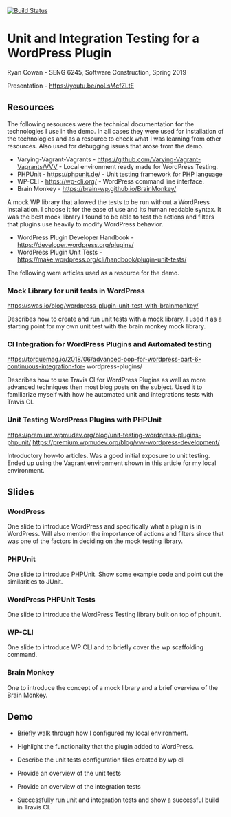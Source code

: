 [![Build Status](https://travis-ci.com/cowanr/wp-crispy-enigma.svg?branch=master)](https://travis-ci.com/cowanr/wp-crispy-enigma)

# Unit and Integration Testing for a WordPress Plugin

Ryan Cowan - SENG 6245, Software Construction, Spring 2019

Presentation - https://youtu.be/noLsMcfZLtE

## Resources

The following resources were the technical documentation for the technologies I use in the demo. In all cases they were used for installation of the technologies and as a resource to check what I was learning from other resources. Also used for debugging issues that arose from the demo.

* Varying-Vagrant-Vagrants - https://github.com/Varying-Vagrant-Vagrants/VVV - Local
environment ready made for WordPress Testing.
* PHPUnit - https://phpunit.de/ - Unit testing framework for PHP language
* WP-CLI - https://wp-cli.org/ - WordPress command line interface.
* Brain Monkey - https://brain-wp.github.io/BrainMonkey/

A mock WP library that allowed the tests to be run without a WordPress installation. I choose it for the ease of use and its human readable syntax. It was the best mock library I found to be able to test the actions and filters that plugins use heavily to modify WordPress behavior.

* WordPress Plugin Developer Handbook - https://developer.wordpress.org/plugins/
* WordPress Plugin Unit Tests - https://make.wordpress.org/cli/handbook/plugin-unit-tests/

The following were articles used as a resource for the demo.

### Mock Library for unit tests in WordPress

https://swas.io/blog/wordpress-plugin-unit-test-with-brainmonkey/

Describes how to create and run unit tests with a mock library. I used it as a starting point for my own unit test with the brain monkey mock library. 

### CI Integration for WordPress Plugins and Automated testing

https://torquemag.io/2018/06/advanced-oop-for-wordpress-part-6-continuous-integration-for-
wordpress-plugins/

Describes how to use Travis CI for WordPress Plugins as well as more advanced techniques then most blog posts on the subject. Used it to familiarize myself with how he automated unit and integrations tests with Travis CI.

### Unit Testing WordPress Plugins with PHPUnit

https://premium.wpmudev.org/blog/unit-testing-wordpress-plugins-phpunit/
https://premium.wpmudev.org/blog/vvv-wordpress-development/

Introductory how-to articles. Was a good initial exposure to unit testing. Ended up using the Vagrant environment shown in this article for my local environment.

## Slides

### WordPress

One slide to introduce WordPress and specifically what a plugin is in WordPress. Will also mention the importance of actions and filters since that was one of the factors in deciding on the mock testing library.

### PHPUnit

One slide to introduce PHPUnit. Show some example code and point out the similarities to JUnit.

### WordPress PHPUnit Tests

One slide to introduce the WordPress Testing library built on top of phpunit.

### WP-CLI

One slide to introduce WP CLI and to briefly cover the wp scaffolding command.

### Brain Monkey

One to introduce the concept of a mock library and a brief overview of the Brain Monkey.

## Demo

* Briefly walk through how I configured my local environment.

* Highlight the functionality that the plugin added to WordPress.

* Describe the unit tests configuration files created by wp cli

* Provide an overview of the unit tests

* Provide an overview of the integration tests

* Successfully run unit and integration tests and show a successful build in Travis CI.


